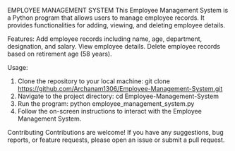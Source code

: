 EMPLOYEE MANAGEMENT SYSTEM
  This Employee Management System is a Python program that allows users to manage employee records.
  It provides functionalities for adding, viewing, and deleting employee details.

Features:
  Add employee records including name, age, department, designation, and salary.
  View employee details.
  Delete employee records based on retirement age (58 years).

Usage:
 1) Clone the repository to your local machine:
     git clone https://github.com/Archanam1306/Employee-Management-System.git
 2) Navigate to the project directory:
     cd Employee-Management-System
 3) Run the program:
     python employee_management_system.py
 4) Follow the on-screen instructions to interact with the Employee Management System.

    
Contributing
Contributions are welcome! If you have any suggestions, bug reports, or feature requests, please open an issue or submit a pull request.

  
